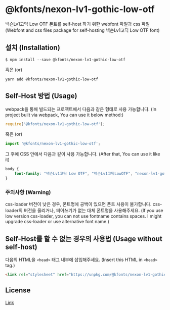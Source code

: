 # @kfonts/nexon-lv1-gothic-low-otf

넥슨Lv1고딕 Low OTF 폰트를 self-host 하기 위한 webfont 파일과 css 파일
(Webfont and css files package for self-hosting 넥슨Lv1고딕 Low OTF font)

## 설치 (Installation)

```
$ npm install --save @kfonts/nexon-lv1-gothic-low-otf
```

혹은 (or)

```
yarn add @kfonts/nexon-lv1-gothic-low-otf
```

## Self-Host 방법 (Usage)

webpack을 통해 빌드되는 프로젝트에서 다음과 같은 형태로 사용 가능합니다.
(In project built via webpack, You can use it below method:)

```js
require('@kfonts/nexon-lv1-gothic-low-otf');
```

혹은 (or)

```js
import '@kfonts/nexon-lv1-gothic-low-otf';
```

그 후에 CSS 안에서 다음과 같이 사용 가능합니다.
(After that, You can use it like it)

```css
body {
    font-family: "넥슨Lv1고딕 Low OTF", "넥슨Lv1고딕LowOTF", "nexon-lv1-gothic-low-otf";
}
```

### 주의사항 (Warning)

css-loader 버전이 낮은 경우, 폰트명에 공백이 있으면 폰트 사용이 불가합니다.
css-loader의 버전을 올리거나, 띄어쓰기가 없는 대체 폰트명을 사용해주세요.
(If you use low version css-loader, you can not use fontname contains spaces.
I might upgrade css-loader or use alternative font name.)

## Self-Host를 할 수 없는 경우의 사용법 (Usage without self-host)

다음의 HTML을 `<head>` 태그 내부에 삽입해주세요.
(Insert this HTML in `<head>` tag.)

```html
<link rel="stylesheet" href="https://unpkg.com/@kfonts/nexon-lv1-gothic-low-otf/index.css" />
```

## License

[Link](http://levelup.nexon.com/font/index.aspx)